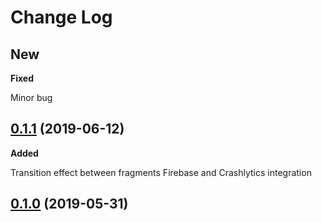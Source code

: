 # Change Log

## New

**Fixed**

Minor bug

## [0.1.1](https://github.com/artemkaxboy/autoredial-ce/releases/tag/0.1.1) (2019-06-12)

**Added**

Transition effect between fragments
Firebase and Crashlytics integration


## [0.1.0](https://github.com/artemkaxboy/autoredial-ce/releases/tag/0.1.0) (2019-05-31)